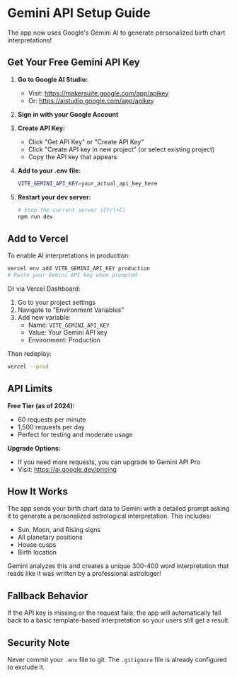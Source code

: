 # Gemini API Setup Guide

The app now uses Google's Gemini AI to generate personalized birth chart interpretations!

## Get Your Free Gemini API Key

1. **Go to Google AI Studio:**
   - Visit: https://makersuite.google.com/app/apikey
   - Or: https://aistudio.google.com/app/apikey

2. **Sign in with your Google Account**

3. **Create API Key:**
   - Click "Get API Key" or "Create API Key"
   - Click "Create API key in new project" (or select existing project)
   - Copy the API key that appears

4. **Add to your .env file:**
   ```bash
   VITE_GEMINI_API_KEY=your_actual_api_key_here
   ```

5. **Restart your dev server:**
   ```bash
   # Stop the current server (Ctrl+C)
   npm run dev
   ```

## Add to Vercel

To enable AI interpretations in production:

```bash
vercel env add VITE_GEMINI_API_KEY production
# Paste your Gemini API key when prompted
```

Or via Vercel Dashboard:
1. Go to your project settings
2. Navigate to "Environment Variables"
3. Add new variable:
   - Name: `VITE_GEMINI_API_KEY`
   - Value: Your Gemini API key
   - Environment: Production

Then redeploy:
```bash
vercel --prod
```

## API Limits

**Free Tier (as of 2024):**
- 60 requests per minute
- 1,500 requests per day
- Perfect for testing and moderate usage

**Upgrade Options:**
- If you need more requests, you can upgrade to Gemini API Pro
- Visit: https://ai.google.dev/pricing

## How It Works

The app sends your birth chart data to Gemini with a detailed prompt asking it to generate a personalized astrological interpretation. This includes:
- Sun, Moon, and Rising signs
- All planetary positions
- House cusps
- Birth location

Gemini analyzes this and creates a unique 300-400 word interpretation that reads like it was written by a professional astrologer!

## Fallback Behavior

If the API key is missing or the request fails, the app will automatically fall back to a basic template-based interpretation so your users still get a result.

## Security Note

Never commit your `.env` file to git. The `.gitignore` file is already configured to exclude it.
